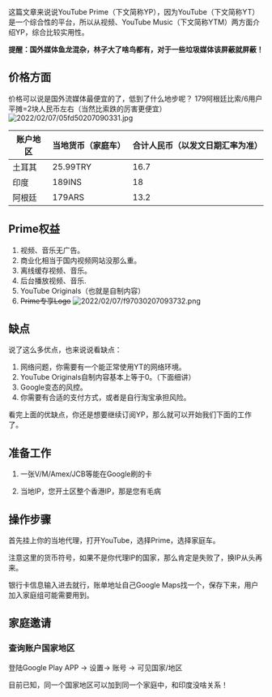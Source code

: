 这篇文章来说说YouTube Prime（下文简称YP），因为YouTube（下文简称YT）是一个综合性的平台，所以从视频、YouTube Music（下文简称YTM）两方面介绍YP，综合比较实用性。

**提醒：国外媒体鱼龙混杂，林子大了啥鸟都有，对于一些垃圾媒体该屏蔽就屏蔽！**

## 价格方面
价格可以说是国外流媒体最便宜的了，低到了什么地步呢？
179阿根廷比索/6用户平摊=2块人民币左右（当然比索跌的厉害更便宜）
![2022/02/07/05fd50207090331.jpg](https://i1.xktu.xyz/2022/02/07/05fd50207090331.jpg)	

| 账户地区 | 当地货币（家庭车） | 合计人民币（以发文日期汇率为准） |
| -------- | ------------------ | -------------------------------- |
| 土耳其   | 25.99TRY           | 16.7                             |
| 印度     | 189INS             | 18                               |
| 阿根廷   | 179ARS             | 13.2                             |

## Prime权益

1. 视频、音乐无广告。
2. 商业化相当于国内视频网站没那么重。
3. 离线缓存视频、音乐。
4. 后台播放视频、音乐.
5. YouTube Originals（也就是自制内容）
7. ~~Prime专享Logo~~
   ![2022/02/07/f97030207093732.png](https://i1.xktu.xyz/2022/02/07/f97030207093732.png)

## 缺点
说了这么多优点，也来说说看缺点：
1. 网络问题，你需要有一个能正常使用YT的网络环境。
2. YouTube Originals自制内容基本上等于0。（下面细讲）
3. Google变态的风控。
6. 你需要有合适的支付方式，或者是自行淘宝承担风险。

看完上面的优缺点，你还是想要继续订阅YP，那么就可以开始我们下面的工作了。

## 准备工作

1. 一张V/M/Amex/JCB等能在Google刷的卡

2. 当地IP，您开土区整个香港IP，那是您有毛病

## 操作步骤

首先挂上你的当地代理，打开YouTube，选择Prime，选择家庭车。

注意这里的货币符号，如果不是你代理IP的国家，那么肯定是失败了，换IP从头再来。



银行卡信息输入进去就行，账单地址自己Google Maps找一个，保存下来，用户加入家庭组可能需要用到。

## **家庭邀请**

### 查询账户国家地区

登陆Google Play APP -> 设置-> 账号 -> 可见国家/地区



目前已知，同一个国家地区可以加到同一个家庭中，和印度没啥关系！